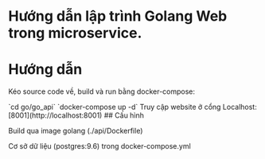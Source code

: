 # Hướng dẫn lập trình Golang Web trong microservice.
# Hướng dẫn
<p>Kéo source code về, build và run bằng docker-compose:</p>
`cd go/go_api` 
`docker-compose up -d`
Truy cập website ở cổng Localhost:[8001](http://localhost:8001)
## Cấu hình
<p>Build qua image golang (./api/Dockerfile)</p>
<p>Cơ sở dữ liệu (postgres:9.6) trong docker-compose.yml
